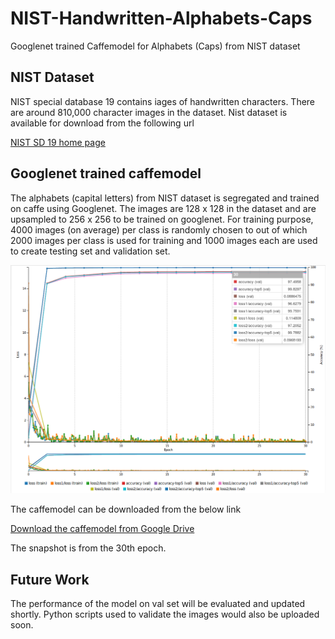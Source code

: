 # NIST-Handwritten-Alphabets-Caps
 Googlenet trained Caffemodel for Alphabets (Caps) from NIST dataset 


## NIST Dataset

NIST special database 19 contains iages of handwritten characters. There are around 810,000 character images in the dataset. Nist dataset is available for download from the following url

[NIST SD 19 home page](https://www.nist.gov/srd/nist-special-database-19)

## Googlenet trained caffemodel

The alphabets (capital letters) from NIST dataset is segregated and trained on caffe using Googlenet. The images are 128 x 128 in the dataset and are upsampled to 256 x 256 to be trained on googlenet. For training purpose, 4000 images (on average) per class is randomly chosen to out of which 2000 images per class is used for training and 1000 images each are used to create testing set and validation set.

![Alt text](https://github.com/vj-1988/NIST-Handwritten-Alphabets-Caps/blob/master/Images/caps_training.png "Training Accuracy and loss")


The caffemodel can be downloaded from the below link

[Download the caffemodel from Google Drive](https://drive.google.com/file/d/0B0LDJX3BuAYkMGVwVjJNcWgtRXM/view?usp=sharing)

The snapshot is from the 30th epoch.


## Future Work

The performance of the model on val set will be evaluated and updated shortly. Python scripts used to validate the images would also be uploaded soon.
